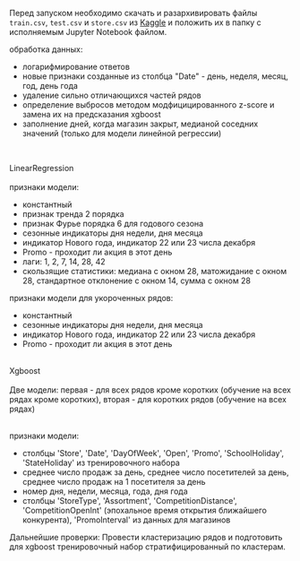 Перед запуском необходимо скачать и разархивировать файлы `train.csv`, `test.csv` и `store.csv` из [Kaggle](https://www.kaggle.com/c/rossmann-store-sales/data) 
и положить их в папку с исполняемым Jupyter Notebook файлом.

обработка данных:
  - логарифмирование ответов
  - новые признаки созданные из столбца "Date" - день, неделя, месяц, год, день года
  - удаление сильно отличающихся частей рядов
  - определение выбросов методом модфицицированного z-score и замена их на предсказания xgboost
  - заполнение дней, когда магазин закрыт, медианой соседних значений (только для модели линейной регрессии)
<br/>

LinearRegression
<br/>
<br/>
признаки модели:
  - константный
  - признак тренда 2 порядка
  - признак Фурье порядка 6 для годового сезона
  - сезонные индикаторы дня недели, дня месяца
  - индикатор Нового года, индикатор 22 или 23 числа декабря
  - Promo - проходит ли акция в этот день
  - лаги: 1, 2, 7, 14, 28, 42
  - скользящие статистики: медиана с окном 28, матожидание с окном 28, стандартное отклонение с окном 14, сумма с окном 28

признаки модели для укороченных рядов:
  - константный
  - сезонные индикаторы дня недели, дня месяца
  - индикатор Нового года, индикатор 22 или 23 числа декабря
  - Promo - проходит ли акция в этот день

<br/>
Xgboost
<br/>
<br/>
Две модели: первая - для всех рядов кроме коротких (обучение на всех рядах кроме коротких), вторая - для коротких рядов (обучение на всех рядах)
<br/>
<br/>

признаки модели:
  - столбцы 'Store', 'Date', 'DayOfWeek', 'Open', 'Promo', 'SchoolHoliday', 'StateHoliday' из тренировочного набора
  - среднее число продаж за день, среднее число посетителей за день, среднее число продаж на 1 посетителя за день
  - номер дня, недели, месяца, года, дня года
  - столбцы 'StoreType', 'Assortment', 'CompetitionDistance', 'CompetitionOpenInt' (эпохальное время открытия ближайшего конкурента), 
    'PromoInterval' из данных для магазинов


Дальнейшие проверки:
Провести кластеризацию рядов и подготовить для xgboost тренировочный набор стратифицированный по кластерам.
